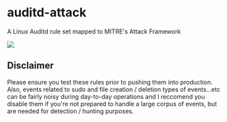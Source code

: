 # auditd-attack
A Linux Auditd rule set mapped to MITRE's Attack Framework

![](https://github.com/bfuzzy/auditd-attack/blob/master/attack_map.png) 

## Disclaimer

Please ensure you test these rules prior to pushing them into production. Also, events related to sudo and file creation / deletion types of events...etc can be fairly noisy during day-to-day operations and I reccomend you disable them if you're not prepared to handle a large corpus of events, but are needed for detection / hunting purposes. 
